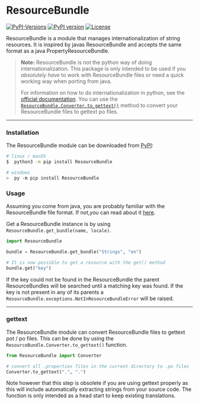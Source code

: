 # ResourceBundle

[![PyPI-Versions](https://img.shields.io/pypi/pyversions/ResourceBundle)](https://pypi.org/project/ResourceBundle)
[![PyPI version](https://badge.fury.io/py/ResourceBundle.svg)](https://pypi.org/project/ResourceBundle)
[![License](https://img.shields.io/github/license/felix-zenk/onboardapis)](https://github.com/felix-zenk/ResourceBundle/blob/main/LICENSE)


ResourceBundle is a module that manages internationalization of string resources.
It is inspired by javas ResourceBundle and accepts the same format as a java PropertyResourceBundle.

> **Note:** ResourceBundle is not the python way of doing internationalization.
> This package is only intended to be used if you *absolutely have* to work with ResourceBundle files
> or need a quick working way when porting from java.
>
> For information on how to do internationalization in python,
> see the [official documentation](https://docs.python.org/3/library/gettext.html).
> You can use the [`ResourceBundle.Converter.to_gettext()`](#gettext) method to convert your ResourceBundle files to gettext po files.

---
### Installation

The ResourceBundle module can be downloaded from [PyPI](https://pypi.org/project/ResourceBundle):

```bash
# linux / macOS
$  python3 -m pip install ResourceBundle

# windows
>  py -m pip install ResourceBundle
```

### Usage

Assuming you come from java, you are probably familiar with the ResourceBundle file format.
If not,you can read about it
[here](https://docs.oracle.com/en/java/javase/20/docs/api/java.base/java/util/PropertyResourceBundle.html).

Get a ResourceBundle instance is by using ``ResourceBundle.get_bundle(name, locale)``.

```python
import ResourceBundle

bundle = ResourceBundle.get_bundle("Strings", "en")

# It is now possible to get a resource with the get() method
bundle.get("key")
```

If the key could not be found in the ResourceBundle the parent ResourceBundles will be searched
until a matching key was found.
If the key is not present in any of its parents a ``ResourceBundle.exceptions.NotInResourceBundleError`` will be raised.

---

### gettext

The ResourceBundle module can convert ResourceBundle files to gettext pot / po files.
This can be done by using the ``ResourceBundle.Converter.to_gettext()`` function.

```python
from ResourceBundle import Converter

# convert all .properties files in the current directory to .po files
Converter.to_gettext(".", ".")
```

Note however that this step is obsolete if you are using gettext properly
as this will include automatically extracting strings from your source code.
The function is only intended as a head start to keep existing translations.
